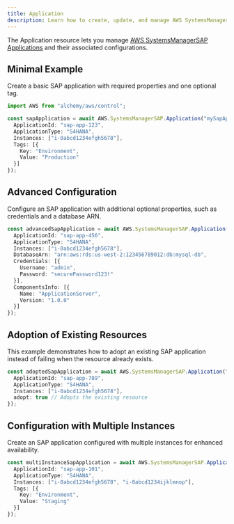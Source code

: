 ```yaml
---
title: Application
description: Learn how to create, update, and manage AWS SystemsManagerSAP Applications using Alchemy Cloud Control.
---
```


The Application resource lets you manage [AWS SystemsManagerSAP Applications](https://docs.aws.amazon.com/systemsmanagersap/latest/userguide/) and their associated configurations.

## Minimal Example

Create a basic SAP application with required properties and one optional tag.

```ts
import AWS from "alchemy/aws/control";

const sapApplication = await AWS.SystemsManagerSAP.Application("mySapApplication", {
  ApplicationId: "sap-app-123",
  ApplicationType: "S4HANA",
  Instances: ["i-0abcd1234efgh5678"],
  Tags: [{
    Key: "Environment",
    Value: "Production"
  }]
});
```

## Advanced Configuration

Configure an SAP application with additional optional properties, such as credentials and a database ARN.

```ts
const advancedSapApplication = await AWS.SystemsManagerSAP.Application("advancedSapApplication", {
  ApplicationId: "sap-app-456",
  ApplicationType: "S4HANA",
  Instances: ["i-0abcd1234efgh5678"],
  DatabaseArn: "arn:aws:rds:us-west-2:123456789012:db:mysql-db",
  Credentials: [{
    Username: "admin",
    Password: "securePassword123!"
  }],
  ComponentsInfo: [{
    Name: "ApplicationServer",
    Version: "1.0.0"
  }]
});
```

## Adoption of Existing Resources

This example demonstrates how to adopt an existing SAP application instead of failing when the resource already exists.

```ts
const adoptedSapApplication = await AWS.SystemsManagerSAP.Application("existingSapApplication", {
  ApplicationId: "sap-app-789",
  ApplicationType: "S4HANA",
  Instances: ["i-0abcd1234efgh5678"],
  adopt: true // Adopts the existing resource
});
```

## Configuration with Multiple Instances

Create an SAP application configured with multiple instances for enhanced availability.

```ts
const multiInstanceSapApplication = await AWS.SystemsManagerSAP.Application("multiInstanceSapApplication", {
  ApplicationId: "sap-app-101",
  ApplicationType: "S4HANA",
  Instances: ["i-0abcd1234efgh5678", "i-0abcd1234ijklmnop"],
  Tags: [{
    Key: "Environment",
    Value: "Staging"
  }]
});
```